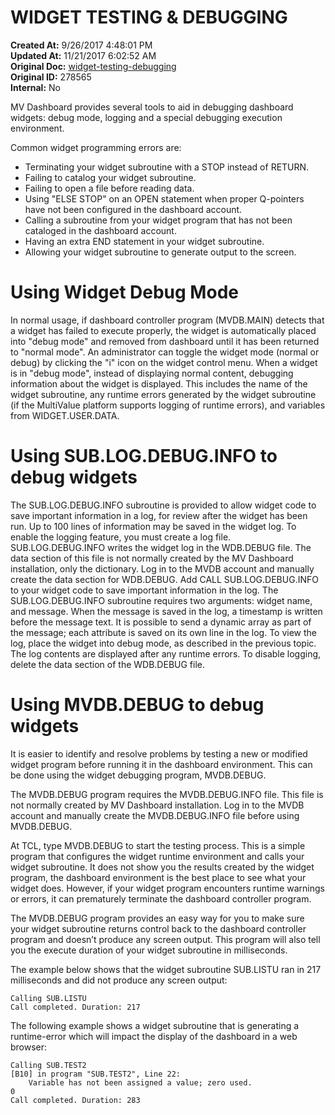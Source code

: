 # WIDGET TESTING & DEBUGGING

**Created At:** 9/26/2017 4:48:01 PM  
**Updated At:** 11/21/2017 6:02:52 AM  
**Original Doc:** [widget-testing-debugging](https://docs.zumasys.com/36577-mv-dashboard/widget-testing-debugging)  
**Original ID:** 278565  
**Internal:** No  


MV Dashboard provides several tools to aid in debugging dashboard widgets: debug mode, logging and a special debugging execution environment.

Common widget programming errors are:

- Terminating your widget subroutine with a STOP instead of RETURN.
- Failing to catalog your widget subroutine.
- Failing to open a file before reading data.
- Using "ELSE STOP" on an OPEN statement when proper Q-pointers have not been configured in the dashboard account.
- Calling a subroutine from your widget program that has not been cataloged in the dashboard account.
- Having an extra END statement in your widget subroutine.
- Allowing your widget subroutine to generate output to the screen.


# Using Widget Debug Mode

In normal usage, if dashboard controller program (MVDB.MAIN) detects that a widget has failed to execute properly, the widget is automatically placed into "debug mode" and removed from dashboard until it has been returned to "normal mode". An administrator can toggle the widget mode (normal or debug) by clicking the "i" icon on the widget control menu. When a widget is in "debug mode", instead of displaying normal content, debugging information about the widget is displayed. This includes the name of the widget subroutine, any runtime errors generated by the widget subroutine (if the MultiValue platform supports logging of runtime errors), and variables from WIDGET.USER.DATA.

# Using SUB.LOG.DEBUG.INFO to debug widgets

The SUB.LOG.DEBUG.INFO subroutine is provided to allow widget code to save important information in a log, for review after the widget has been run. Up to 100 lines of information may be saved in the widget log. To enable the logging feature, you must create a log file. SUB.LOG.DEBUG.INFO writes the widget log in the WDB.DEBUG file. The data section of this file is not normally created by the MV Dashboard installation, only the dictionary. Log in to the MVDB account and manually create the data section for WDB.DEBUG. Add CALL SUB.LOG.DEBUG.INFO to your widget code to save important information in the log. The SUB.LOG.DEBUG.INFO subroutine requires two arguments: widget name, and message. When the message is saved in the log, a timestamp is written before the message text. It is possible to send a dynamic array as part of the message; each attribute is saved on its own line in the log. To view the log, place the widget into debug mode, as described in the previous topic. The log contents are displayed after any runtime errors. To disable logging, delete the data section of the WDB.DEBUG file.

# Using MVDB.DEBUG to debug widgets

It is easier to identify and resolve problems by testing a new or modified widget program before running it in the dashboard environment. This can be done using the widget debugging program, MVDB.DEBUG.

The MVDB.DEBUG program requires the MVDB.DEBUG.INFO file. This file is not normally created by MV Dashboard installation. Log in to the MVDB account and manually create the MVDB.DEBUG.INFO file before using MVDB.DEBUG.

At TCL, type MVDB.DEBUG to start the testing process. This is a simple program that configures the widget runtime environment and calls your widget subroutine. It does not show you the results created by the widget program, the dashboard environment is the best place to see what your widget does. However, if your widget program encounters runtime warnings or errors, it can prematurely terminate the dashboard controller program.

The MVDB.DEBUG program provides an easy way for you to make sure your widget subroutine returns control back to the dashboard controller program and doesn’t produce any screen output. This program will also tell you the execute duration of your widget subroutine in milliseconds.

The example below shows that the widget subroutine SUB.LISTU ran in 217 milliseconds and did not produce any screen output:

```
Calling SUB.LISTU 
Call completed. Duration: 217
```

The following example shows a widget subroutine that is generating a runtime-error which will impact the display of the dashboard in a web browser:

```
Calling SUB.TEST2 
[B10] in program "SUB.TEST2", Line 22: 
    Variable has not been assigned a value; zero used. 
0 
Call completed. Duration: 283
```
